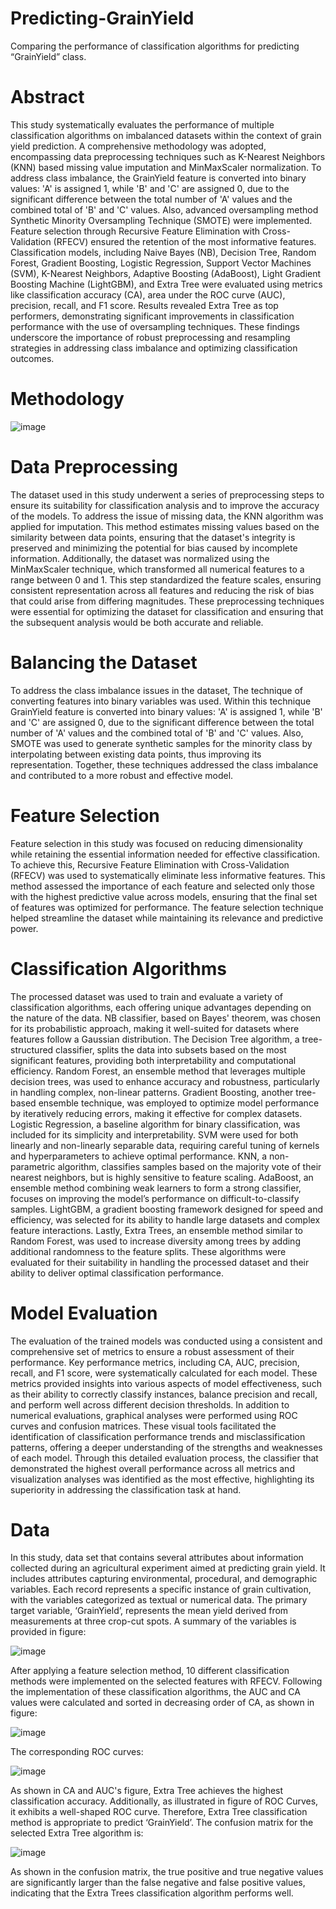 # Predicting-GrainYield
Comparing the performance of classification algorithms for predicting “GrainYield” class.

# Abstract
This study systematically evaluates the performance of multiple classification algorithms on imbalanced datasets within the context of grain yield prediction. A comprehensive methodology was adopted, encompassing data preprocessing techniques such as K-Nearest Neighbors (KNN) based missing value imputation and MinMaxScaler normalization. To address class imbalance, the GrainYield feature is converted into binary values: 'A' is assigned 1, while 'B' and 'C' are assigned 0, due to the significant difference between the total number of 'A' values and the combined total of 'B' and 'C' values. Also, advanced oversampling method Synthetic Minority Oversampling Technique (SMOTE) were implemented. Feature selection through Recursive Feature Elimination with Cross-Validation (RFECV) ensured the retention of the most informative features. Classification models, including Naive Bayes (NB), Decision Tree, Random Forest, Gradient Boosting, Logistic Regression, Support Vector Machines (SVM), K-Nearest Neighbors, Adaptive Boosting (AdaBoost), Light Gradient Boosting Machine (LightGBM), and Extra Tree were evaluated using metrics like classification accuracy (CA), area under the ROC curve (AUC), precision, recall, and F1 score. Results revealed Extra Tree as top performers, demonstrating significant improvements in classification performance with the use of oversampling techniques. These findings underscore the importance of robust preprocessing and resampling strategies in addressing class imbalance and optimizing classification outcomes.

# Methodology

![image](https://github.com/user-attachments/assets/0f302457-74a3-401c-9b85-83e25b973d81)

# Data Preprocessing 
The dataset used in this study underwent a series of preprocessing steps to ensure its suitability for classification analysis and to improve the accuracy of the models. To address the issue of missing data, the KNN algorithm was applied for imputation. This method estimates missing values based on the similarity between data points, ensuring that the dataset's integrity is preserved and minimizing the potential for bias caused by incomplete information. Additionally, the dataset was normalized using the MinMaxScaler technique, which transformed all numerical features to a range between 0 and 1. This step standardized the feature scales, ensuring consistent representation across all features and reducing the risk of bias that could arise from differing magnitudes. These preprocessing techniques were essential for optimizing the dataset for classification and ensuring that the subsequent analysis would be both accurate and reliable.

# Balancing the Dataset
To address the class imbalance issues in the dataset, The technique of converting features into binary variables was used. Within this technique GrainYield feature is converted into binary values: 'A' is assigned 1, while 'B' and 'C' are assigned 0, due to the significant difference between the total number of 'A' values and the combined total of 'B' and 'C' values. Also, SMOTE was used to generate synthetic samples for the minority class by interpolating between existing data points, thus improving its representation. Together, these techniques addressed the class imbalance and contributed to a more robust and effective model.

# Feature Selection 
Feature selection in this study was focused on reducing dimensionality while retaining the essential information needed for effective classification. To achieve this, Recursive Feature Elimination with Cross-Validation (RFECV) was used to systematically eliminate less informative features. This method assessed the importance of each feature and selected only those with the highest predictive value across models, ensuring that the final set of features was optimized for performance. The feature selection technique helped streamline the dataset while maintaining its relevance and predictive power.

# Classification Algorithms
The processed dataset was used to train and evaluate a variety of classification algorithms, each offering unique advantages depending on the nature of the data. NB classifier, based on Bayes' theorem, was chosen for its probabilistic approach, making it well-suited for datasets where features follow a Gaussian distribution. The Decision Tree algorithm, a tree-structured classifier, splits the data into subsets based on the most significant features, providing both interpretability and computational efficiency. Random Forest, an ensemble method that leverages multiple decision trees, was used to enhance accuracy and robustness, particularly in handling complex, non-linear patterns. Gradient Boosting, another tree-based ensemble technique, was employed to optimize model performance by iteratively reducing errors, making it effective for complex datasets. Logistic Regression, a baseline algorithm for binary classification, was included for its simplicity and interpretability. SVM were used for both linearly and non-linearly separable data, requiring careful tuning of kernels and hyperparameters to achieve optimal performance. KNN, a non-parametric algorithm, classifies samples based on the majority vote of their nearest neighbors, but is highly sensitive to feature scaling. AdaBoost, an ensemble method combining weak learners to form a strong classifier, focuses on improving the model’s performance on difficult-to-classify samples. LightGBM, a gradient boosting framework designed for speed and efficiency, was selected for its ability to handle large datasets and complex feature interactions. Lastly, Extra Trees, an ensemble method similar to Random Forest, was used to increase diversity among trees by adding additional randomness to the feature splits. These algorithms were evaluated for their suitability in handling the processed dataset and their ability to deliver optimal classification performance.

# Model Evaluation 
The evaluation of the trained models was conducted using a consistent and comprehensive set of metrics to ensure a robust assessment of their performance. Key performance metrics, including CA, AUC, precision, recall, and F1 score, were systematically calculated for each model. These metrics provided insights into various aspects of model effectiveness, such as their ability to correctly classify instances, balance precision and recall, and perform well across different decision thresholds. In addition to numerical evaluations, graphical analyses were performed using ROC curves and confusion matrices. These visual tools facilitated the identification of classification performance trends and misclassification patterns, offering a deeper understanding of the strengths and weaknesses of each model. Through this detailed evaluation process, the classifier that demonstrated the highest overall performance across all metrics and visualization analyses was identified as the most effective, highlighting its superiority in addressing the classification task at hand.

# Data
In this study, data set that contains several attributes about information collected during an agricultural experiment aimed at predicting grain yield. It includes attributes capturing environmental, procedural, and demographic variables. Each record represents a specific instance of grain cultivation, with the variables categorized as textual or numerical data. The primary target variable, ‘GrainYield’, represents the mean yield derived from measurements at three crop-cut spots. A summary of the variables is provided in figure: 

![image](https://github.com/user-attachments/assets/8c2aafda-0c83-4ca7-a717-13e89664fe34)

After applying a feature selection method, 10 different classification methods were implemented on the selected features with RFECV. Following the implementation of these classification algorithms, the AUC and CA values were calculated and sorted in decreasing order of CA, as shown in figure: 

![image](https://github.com/user-attachments/assets/b7641860-13bf-4aea-90f2-63a49eac54cd)

The corresponding ROC curves:

![image](https://github.com/user-attachments/assets/3aa8e7ca-459f-42af-8c07-99ceed3f205e)

As shown in CA and AUC's figure, Extra Tree achieves the highest classification accuracy. Additionally, as illustrated in figure of ROC Curves, it exhibits a well-shaped ROC curve. Therefore, Extra Tree classification method is appropriate to predict ‘GrainYield’. The confusion matrix for the selected Extra Tree algorithm is:

![image](https://github.com/user-attachments/assets/dbe88a0f-cf94-485c-9d1e-ac23da14ef6c)

As shown in the confusion matrix, the true positive and true negative values are significantly larger than the false negative and false positive values, indicating that the Extra Trees classification algorithm performs well.
